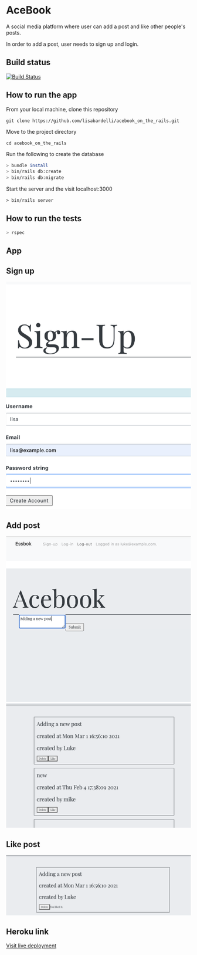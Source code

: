 # AceBook

A social media platform where user can add a post and like other people's posts.

In order to add a post, user needs to sign up and login. 

## Build status

[![Build Status](https://travis-ci.com/Will-Helliwell/acebook-on-the-rails.svg?branch=master)](https://github.com/Will-Helliwell/acebook-on-the-rails)


## How to run the app


From your local machine, clone this repository

```
git clone https://github.com/lisabardelli/acebook_on_the_rails.git
```

Move to the project directory

```
cd acebook_on_the_rails
```

Run the following to create the database

```bash
> bundle install
> bin/rails db:create
> bin/rails db:migrate
```

Start the server and the visit localhost:3000
```
> bin/rails server 
```

## How to run the tests

```bash
> rspec
```

## **App**
## **Sign up**
![Sign up](signup.png)
## **Add post**
![Add post](add_post.png)
![Showing post](add-post_2.png)
## **Like post**
![Like](like.png)

## Heroku link

[Visit live deployment](https://acebook-on-the-rails.herokuapp.com/)


